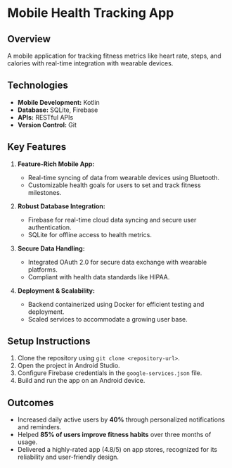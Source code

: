 
# Mobile Health Tracking App

## Overview
A mobile application for tracking fitness metrics like heart rate, steps, and calories with real-time integration with wearable devices.

## Technologies
- **Mobile Development:** Kotlin
- **Database:** SQLite, Firebase
- **APIs:** RESTful APIs
- **Version Control:** Git

## Key Features
1. **Feature-Rich Mobile App:**
   - Real-time syncing of data from wearable devices using Bluetooth.
   - Customizable health goals for users to set and track fitness milestones.

2. **Robust Database Integration:**
   - Firebase for real-time cloud data syncing and secure user authentication.
   - SQLite for offline access to health metrics.

3. **Secure Data Handling:**
   - Integrated OAuth 2.0 for secure data exchange with wearable platforms.
   - Compliant with health data standards like HIPAA.

4. **Deployment & Scalability:**
   - Backend containerized using Docker for efficient testing and deployment.
   - Scaled services to accommodate a growing user base.

## Setup Instructions
1. Clone the repository using `git clone <repository-url>`.
2. Open the project in Android Studio.
3. Configure Firebase credentials in the `google-services.json` file.
4. Build and run the app on an Android device.

## Outcomes
- Increased daily active users by **40%** through personalized notifications and reminders.
- Helped **85% of users improve fitness habits** over three months of usage.
- Delivered a highly-rated app (4.8/5) on app stores, recognized for its reliability and user-friendly design.
